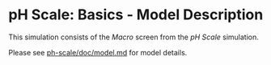 # pH Scale: Basics - Model Description

This simulation consists of the _Macro_ screen from the _pH Scale_ simulation.

Please see [ph-scale/doc/model.md](https://github.com/phetsims/ph-scale/blob/master/doc/model.md) for model details.
